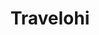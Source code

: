 ---
title: "Travelohi"
year: "2024"
category: "Web Application"
role: "Fullstack Developer"
name: "Travelohi"
description: "Travelohi is a fullstack web application built as a clone of the popular travel booking platform Traveloka. It offers a seamless and interactive experience for booking flights and hotels, with modern technologies and deep learning capabilities integrated for location-based predictions."
githublink: "https://github.com/victorhalimm/travelohi"
deployment: "https://travelohi.vercel.app/"
mockup: "/src/assets/travelohi/travelohi-mockup.png"
problem: "In a highly competitive online travel industry, users demand intuitive, efficient, and accurate platforms for booking travel services. Traditional booking platforms lack advanced features like AI-powered location suggestions based on images."
solution: "Travelohi replicates Traveloka’s powerful booking features while integrating AI technology to predict locations from user-uploaded images, giving users a personalized experience for finding travel destinations."
features_scope:
  - "Flight and Hotel Booking System"
  - "Real-time Booking Notifications (Firebase Integration)"
  - "AlexNet-Powered Location Prediction Based on Uploaded Images"
  - "Personalized Admin Dashboard for Managing hotels and flights"
gallery:
  - "/src/assets/travelohi/travelohi-mockup.png"
route: "travelohi"
stack:
  - "ReactJS"
  - "SASS"
  - "Golang"
  - "Go Fiber"
  - "Firebase"
  - "PostgreSQL"
  - "Flask"
  - "AlexNet"
---